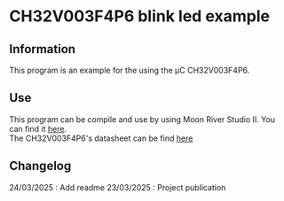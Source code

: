 # CH32V003F4P6 blink led example
## Information 
This program is an example for the using the µC CH32V003F4P6.

## Use 
This program can be compile and use by using Moon River Studio II.
You can find it [here](http://www.mounriver.com/).  
The CH32V003F4P6's datasheet can be find [here](https://www.wch-ic.com/downloads/CH32V003DS0_PDF.html)

## Changelog 
24/03/2025 : Add readme 
23/03/2025 : Project publication
